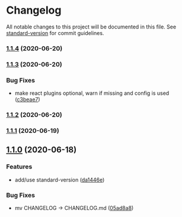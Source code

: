 # Changelog

All notable changes to this project will be documented in this file. See [standard-version](https://github.com/conventional-changelog/standard-version) for commit guidelines.

### [1.1.4](https://github.com/f3rno/eslint-config/compare/v1.1.3...v1.1.4) (2020-06-20)

### [1.1.3](https://github.com/f3rno/eslint-config/compare/v1.1.2...v1.1.3) (2020-06-20)


### Bug Fixes

* make react plugins optional, warn if missing and config is used ([c3beae7](https://github.com/f3rno/eslint-config/commit/c3beae78594d41886497159a9e8a21fd4dc201ba))

### [1.1.2](https://github.com/f3rno/eslint-config/compare/v1.1.1...v1.1.2) (2020-06-20)

### [1.1.1](https://github.com/f3rno/eslint-config/compare/v1.1.0...v1.1.1) (2020-06-19)

## [1.1.0](https://github.com/f3rno/eslint-config/compare/v1.0.0...v1.1.0) (2020-06-18)


### Features

* add/use standard-version ([da1446e](https://github.com/f3rno/eslint-config/commit/da1446e0f670ca335d8a667aded6d016109cc03f))


### Bug Fixes

* mv CHANGELOG -> CHANGELOG.md ([05ad8a8](https://github.com/f3rno/eslint-config/commit/05ad8a881fd5407a67eeda9eefba6887bcd0b473))
